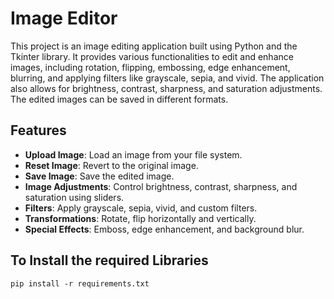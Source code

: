 # Image Editor

This project is an image editing application built using Python and the Tkinter library. It provides various functionalities to edit and enhance images, including rotation, flipping, embossing, edge enhancement, blurring, and applying filters like grayscale, sepia, and vivid. The application also allows for brightness, contrast, sharpness, and saturation adjustments. The edited images can be saved in different formats.

## Features

- **Upload Image**: Load an image from your file system.
- **Reset Image**: Revert to the original image.
- **Save Image**: Save the edited image.
- **Image Adjustments**: Control brightness, contrast, sharpness, and saturation using sliders.
- **Filters**: Apply grayscale, sepia, vivid, and custom filters.
- **Transformations**: Rotate, flip horizontally and vertically.
- **Special Effects**: Emboss, edge enhancement, and background blur.

## To Install the required Libraries

```
pip install -r requirements.txt
```
